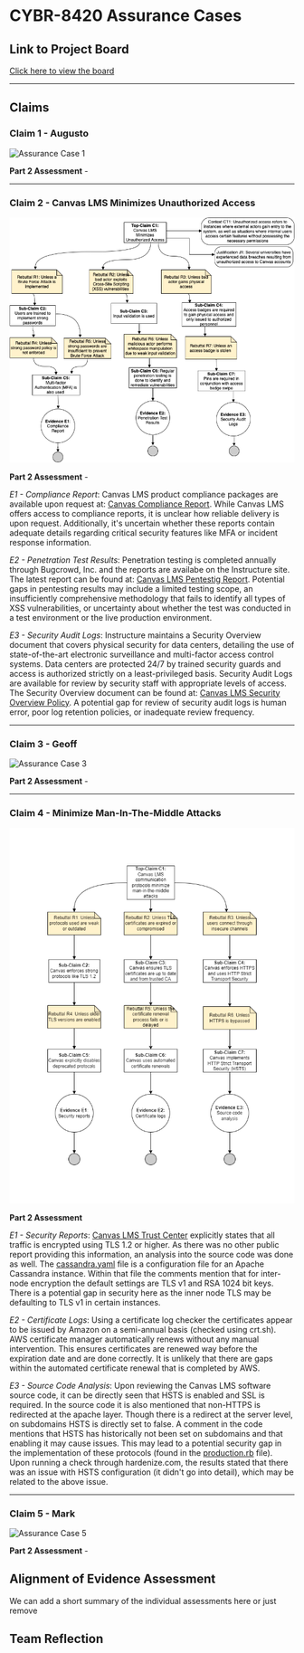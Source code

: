 # CYBR-8420 Assurance Cases

## Link to Project Board
[Click here to view the board](https://github.com/users/jschrack/projects/4/views/1)

---


## Claims

### **Claim 1 - Augusto**
![Assurance Case 1](./Diagrams/your-diagram.png)

**Part 2 Assessment** - 

----

### **Claim 2 - Canvas LMS Minimizes Unauthorized Access**
![Assurance Case 2](./Diagrams/Assurance-Case-2.png)

**Part 2 Assessment** - 

*E1 - Compliance Report*: Canvas LMS product compliance packages are available upon request at: [Canvas Compliance Report](https://www.instructure.com/trust-center/resources). While Canvas LMS offers access to compliance reports, it is unclear how reliable delivery is upon request. Additionally, it's uncertain whether these reports contain adequate details regarding critical security features like MFA or incident response information.  

*E2 - Penetration Test Results*: Penetration testing is completed annually through Bugcrowd, Inc. and the reports are availabe on the Instructure site. The latest report can be found at: [Canvas LMS Pentestig Report](https://www.instructure.com/sites/default/files/file/2023-04/Canvas_Security%20Audit_Report_2023.pdf). Potential gaps in pentesting results may include a limited testing scope, an insufficiently comprehensive methodology that fails to identify all types of XSS vulnerabilities, or uncertainty about whether the test was conducted in a test environment or the live production environment.

*E3 - Security Audit Logs*: Instructure maintains a Security Overview document that covers physical security for data centers, detailing the use of state-of-the-art electronic surveillance and multi-factor access control systems. Data centers are protected 24/7 by trained security guards and access is authorized strictly on a least-privileged basis. Security Audit Logs are available for review by security staff with appropriate levels of access. The Security Overview document can be found at: [Canvas LMS Security Overview Policy](https://www.instructure.com/trust-center/resources). A potential gap for review of security audit logs is human error, poor log retention policies, or inadequate review frequency.

----

### **Claim 3 - Geoff**
![Assurance Case 3](./Diagrams/your-diagram.png)

**Part 2 Assessment** - 

----

### **Claim 4 - Minimize Man-In-The-Middle Attacks**
![Assurance Case 4](./Diagrams/Claim4.png)

**Part 2 Assessment**

*E1 - Security Reports*: [Canvas LMS Trust Center](https://www.instructure.com/trust-center/security) explicitly states that all traffic is encrypted using TLS 1.2 or higher. As there was no other public report providing this information, an analysis into the source code was done as well. The [cassandra.yaml](https://github.com/instructure/canvas-lms/blob/master/build/docker-compose/cassandra/cassandra.yaml) file is a configuration file for an Apache Cassandra instance. Within that file the comments mention that for inter-node encryption the default settings are TLS v1 and RSA 1024 bit keys. There is a potential gap in security here as the inner node TLS may be defaulting to TLS v1 in certain instances.   

*E2 - Certificate Logs*: Using a certificate log checker the certificates appear to be issued by Amazon on a semi-annual basis (checked using crt.sh). AWS certificate manager automatically renews without any manual intervention. This ensures certificates are renewed way before the expiration date and are done correctly. It is unlikely that there are gaps within the automated certificate renewal that is completed by AWS.

*E3 - Source Code Analysis*: Upon reviewing the Canvas LMS software source code, it can be directly seen that HSTS is enabled and SSL is required. In the source code it is also mentioned that non-HTTPS is redirected at the apache layer. Though there is a redirect at the server level, on subdomains HSTS is directly set to false. A comment in the code mentions that HSTS has historically not been set on subdomains and that enabling it may cause issues. This may lead to a potential security gap in the implementation of these protocols (found in the [production.rb](https://github.com/instructure/canvas-lms/blob/master/config/environments/production.rb) file). Upon running a check through hardenize.com, the results stated that there was an issue with HSTS configuration (it didn't go into detail), which may be related to the above issue.

----

### **Claim 5 - Mark**
![Assurance Case 5](./Diagrams/your-diagram.png)

**Part 2 Assessment** - 


## Alignment of Evidence Assessment
We can add a short summary of the individual assessments here or just remove

## Team Reflection

